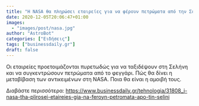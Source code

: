 ```yaml
---
title: "Η NASA θα πληρώσει εταιρείες για να φέρουν πετρώματα από την Σελήνη"
date: 2020-12-05T20:06:47+01:00
images:
  - "images/post/nasa.jpg"
author: "AstroBot"
categories: ["Ειδήσεις"]
tags: ["businessdaily.gr"]
draft: false
---
```


Οι εταιρείες προετοιμάζονται πυρετωδώς για να ταξιδέψουν στη Σελήνη και να συγκεντρώσουν πετρώματα από το φεγγάρι. Πώς θα δίνει η μεταβίβαση των αντικειμένων στη NASA. Ποια θα είναι η αμοιβή τους.

Διαβάστε περισσότερα: https://www.businessdaily.gr/tehnologia/31808_i-nasa-tha-plirosei-etaireies-gia-na-feroyn-petromata-apo-tin-selini
